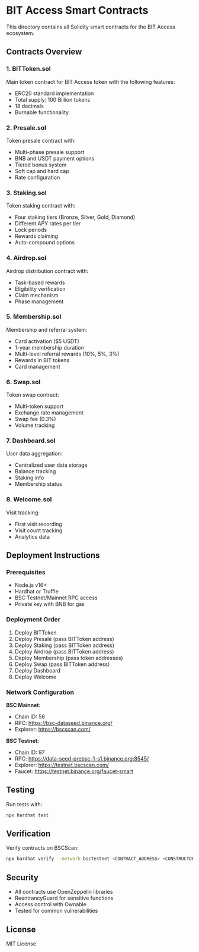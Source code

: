 # BIT Access Smart Contracts

This directory contains all Solidity smart contracts for the BIT Access ecosystem.

## Contracts Overview

### 1. BITToken.sol
Main token contract for BIT Access token with the following features:
- ERC20 standard implementation
- Total supply: 100 Billion tokens
- 18 decimals
- Burnable functionality

### 2. Presale.sol
Token presale contract with:
- Multi-phase presale support
- BNB and USDT payment options
- Tiered bonus system
- Soft cap and hard cap
- Rate configuration

### 3. Staking.sol
Token staking contract with:
- Four staking tiers (Bronze, Silver, Gold, Diamond)
- Different APY rates per tier
- Lock periods
- Rewards claiming
- Auto-compound options

### 4. Airdrop.sol
Airdrop distribution contract with:
- Task-based rewards
- Eligibility verification
- Claim mechanism
- Phase management

### 5. Membership.sol
Membership and referral system:
- Card activation ($5 USDT)
- 1-year membership duration
- Multi-level referral rewards (10%, 5%, 3%)
- Rewards in BIT tokens
- Card management

### 6. Swap.sol
Token swap contract:
- Multi-token support
- Exchange rate management
- Swap fee (0.3%)
- Volume tracking

### 7. Dashboard.sol
User data aggregation:
- Centralized user data storage
- Balance tracking
- Staking info
- Membership status

### 8. Welcome.sol
Visit tracking:
- First visit recording
- Visit count tracking
- Analytics data

## Deployment Instructions

### Prerequisites
- Node.js v16+
- Hardhat or Truffle
- BSC Testnet/Mainnet RPC access
- Private key with BNB for gas

### Deployment Order
1. Deploy BITToken
2. Deploy Presale (pass BITToken address)
3. Deploy Staking (pass BITToken address)
4. Deploy Airdrop (pass BITToken address)
5. Deploy Membership (pass token addresses)
6. Deploy Swap (pass BITToken address)
7. Deploy Dashboard
8. Deploy Welcome

### Network Configuration

**BSC Mainnet:**
- Chain ID: 56
- RPC: https://bsc-dataseed.binance.org/
- Explorer: https://bscscan.com/

**BSC Testnet:**
- Chain ID: 97
- RPC: https://data-seed-prebsc-1-s1.binance.org:8545/
- Explorer: https://testnet.bscscan.com/
- Faucet: https://testnet.binance.org/faucet-smart

## Testing

Run tests with:
```bash
npx hardhat test
```

## Verification

Verify contracts on BSCScan:
```bash
npx hardhat verify --network bscTestnet <CONTRACT_ADDRESS> <CONSTRUCTOR_ARGS>
```

## Security

- All contracts use OpenZeppelin libraries
- ReentrancyGuard for sensitive functions
- Access control with Ownable
- Tested for common vulnerabilities

## License

MIT License
